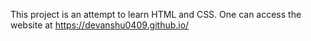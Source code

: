This project is an attempt to learn HTML and CSS.
One can access the website at https://devanshu0409.github.io/

